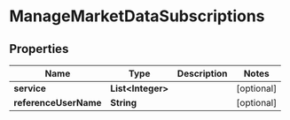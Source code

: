 

# ManageMarketDataSubscriptions


## Properties

| Name | Type | Description | Notes |
|------------ | ------------- | ------------- | -------------|
|**service** | **List&lt;Integer&gt;** |  |  [optional] |
|**referenceUserName** | **String** |  |  [optional] |



